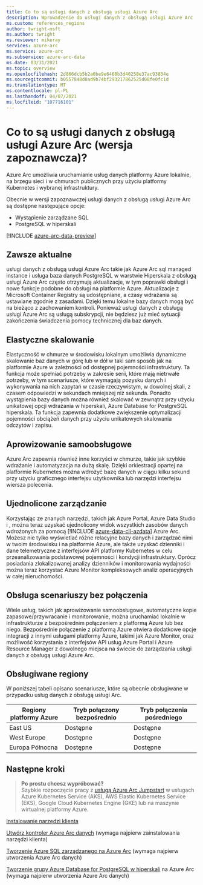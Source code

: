 ```yaml
---
title: Co to są usługi danych z obsługą usługi Azure Arc
description: Wprowadzenie do usługi danych z obsługą usługi Azure Arc
ms.custom: references_regions
author: twright-msft
ms.author: twright
ms.reviewer: mikeray
services: azure-arc
ms.service: azure-arc
ms.subservice: azure-arc-data
ms.date: 03/31/2021
ms.topic: overview
ms.openlocfilehash: 2d866dcb5b2a0be9e6468b3d40258e37ac93834e
ms.sourcegitcommit: b0557848d0ad9b74bf293217862525d08fe0fc1d
ms.translationtype: MT
ms.contentlocale: pl-PL
ms.lasthandoff: 04/07/2021
ms.locfileid: "107716101"
---
```

# <a name="what-are-azure-arc-enabled-data-services-preview"></a>Co to są usługi danych z obsługą usługi Azure Arc (wersja zapoznawcza)?

Azure Arc umożliwia uruchamianie usług danych platformy Azure lokalnie, na brzegu sieci i w chmurach publicznych przy użyciu platformy Kubernetes i wybranej infrastruktury.

Obecnie w wersji zapoznawczej usługi danych z obsługą usługi Azure Arc są dostępne następujące opcje:

- Wystąpienie zarządzane SQL
- PostgreSQL w hiperskali

[!INCLUDE [azure-arc-data-preview](../../../includes/azure-arc-data-preview.md)]

## <a name="always-current"></a>Zawsze aktualne

usługi danych z obsługą usługi Azure Arc takie jak Azure Arc sql managed instance i usługa baza danych PostgreSQL w warstwie Hiperskala z obsługą usługi Azure Arc często otrzymują aktualizacje, w tym poprawki obsługi i nowe funkcje podobne do obsługi na platformie Azure. Aktualizacje z Microsoft Container Registry są udostępniane, a czasy wdrażania są ustawiane zgodnie z zasadami. Dzięki temu lokalne bazy danych mogą być na bieżąco z zachowaniem kontroli. Ponieważ usługi danych z obsługą usługi Azure Arc są usługą subskrypcji, nie będziesz już mieć sytuacji zakończenia świadczenia pomocy technicznej dla baz danych.

## <a name="elastic-scale"></a>Elastyczne skalowanie

Elastyczność w chmurze w środowisku lokalnym umożliwia dynamiczne skalowanie baz danych w górę lub w dół w taki sam sposób jak na platformie Azure w zależności od dostępnej pojemności infrastruktury. Ta funkcja może spełniać potrzeby w zakresie serii, które mają nietrwałe potrzeby, w tym scenariusze, które wymagają pozysku danych i wykonywania na nich zapytań w czasie rzeczywistym, w dowolnej skali, z czasem odpowiedzi w sekundach mniejszej niż sekunda. Ponadto wystąpienia bazy danych można również skalować w zewnątrz przy użyciu unikatowej opcji wdrażania w hiperskali, Azure Database for PostgreSQL hiperskala. Ta funkcja zapewnia dodatkowe zwiększenie optymalizacji pojemności obciążeń danych przy użyciu unikatowych skalowania odczytów i zapisu.

## <a name="self-service-provisioning"></a>Aprowizowanie samoobsługowe

Azure Arc zapewnia również inne korzyści w chmurze, takie jak szybkie wdrażanie i automatyzacja na dużą skalę. Dzięki orkiestracji opartej na platformie Kubernetes można wdrożyć bazę danych w ciągu kilku sekund przy użyciu graficznego interfejsu użytkownika lub narzędzi interfejsu wiersza polecenia.

## <a name="unified-management"></a>Ujednolicone zarządzanie

Korzystając ze znanych narzędzi, takich jak Azure Portal, Azure Data Studio i , można teraz uzyskać ujednolicony widok wszystkich zasobów danych wdrożonych za pomocą [!INCLUDE [azure-data-cli-azdata](../../../includes/azure-data-cli-azdata.md)] Azure Arc. Możesz nie tylko wyświetlać różne relacyjne bazy danych i zarządzać nimi w twoim środowisku i na platformie Azure, ale także uzyskać dzienniki i dane telemetryczne z interfejsów API platformy Kubernetes w celu przeanalizowania podstawowej pojemności i kondycji infrastruktury. Oprócz posiadania zlokalizowanej analizy dzienników i monitorowania wydajności można teraz korzystać Azure Monitor kompleksowych analiz operacyjnych w całej nieruchomości.

## <a name="disconnected-scenario-support"></a>Obsługa scenariuszy bez połączenia

Wiele usług, takich jak aprowizowanie samoobsługowe, automatyczne kopie zapasowe/przywracanie i monitorowanie, można uruchamiać lokalnie w infrastrukturze z bezpośrednim połączeniem z platformą Azure lub bez niego. Bezpośrednie połączenie z platformą Azure otwiera dodatkowe opcje integracji z innymi usługami platformy Azure, takimi jak Azure Monitor, oraz możliwość korzystania z interfejsów API usług Azure Portal i Azure Resource Manager z dowolnego miejsca na świecie do zarządzania usługi danych z obsługą usługi Azure Arc.

## <a name="supported-regions"></a>Obsługiwane regiony

W poniższej tabeli opisano scenariusze, które są obecnie obsługiwane w przypadku usług danych z obsługą usługi Arc.

|Regiony platformy Azure  |Tryb połączony bezpośrednio  |Tryb połączenia pośredniego  |
|---------|---------|---------|
|East US|Dostępne|Dostępne
|West Europe |Dostępne |Dostępne
|Europa Północna|Dostępne|Dostępne

## <a name="next-steps"></a>Następne kroki

> **Po prostu chcesz wypróbować?**  
> Szybkie rozpoczęcie pracy z [usługą Azure Arc Jumpstart](https://azurearcjumpstart.io/azure_arc_jumpstart/azure_arc_data/) w usługach Azure Kubernetes Service (AKS), AWS Elastic Kubernetes Service (EKS), Google Cloud Kubernetes Engine (GKE) lub na maszynie wirtualnej platformy Azure.

[Instalowanie narzędzi klienta](install-client-tools.md)

[Utwórz kontroler Azure Arc danych](create-data-controller.md) (wymaga najpierw zainstalowania narzędzi klienta)

[Tworzenie Azure SQL zarządzanego na Azure Arc](create-sql-managed-instance.md) (wymaga najpierw utworzenia Azure Arc danych)

[Tworzenie grupy Azure Database for PostgreSQL w hiperskali](create-postgresql-hyperscale-server-group.md) na Azure Arc (wymaga najpierw utworzenia Azure Arc danych)
